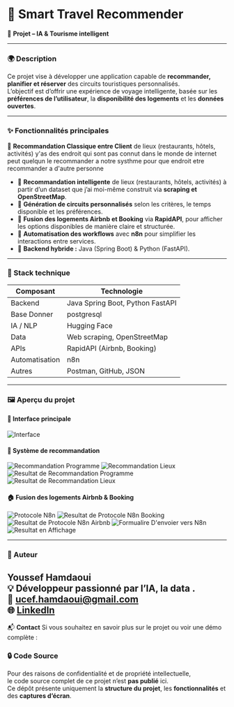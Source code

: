 # 🧠 Smart Travel Recommender  
🚀 **Projet  – IA & Tourisme intelligent**

---

### 🌍 Description
Ce projet vise à développer une application capable de **recommander, planifier et réserver** des circuits touristiques personnalisés.  
L’objectif est d’offrir une expérience de voyage intelligente, basée sur les **préférences de l’utilisateur**, la **disponibilité des logements** et les **données ouvertes**.

---

### ✨ Fonctionnalités principales
🔹 **Recommandation Classique entre Client** de lieux (restaurants, hôtels, activités) y'as des endroit qui sont pas connut dans le monde de internet peut quelqun le recommander a notre systhme pour que endroit etre recommander a d'autre personne 
- 🔹 **Recommandation intelligente** de lieux (restaurants, hôtels, activités) à partir d’un dataset que j’ai moi-même construit via **scraping et OpenStreetMap**.  
- 🔹 **Génération de circuits personnalisés** selon les critères, le temps disponible et les préférences.  
- 🔹 **Fusion des logements Airbnb et Booking** via **RapidAPI**, pour afficher les options disponibles de manière claire et structurée.  
- 🔹 **Automatisation des workflows** avec **n8n** pour simplifier les interactions entre services.  
- 🔹 **Backend hybride :** Java (Spring Boot) & Python (FastAPI).  

---

### 🧰 Stack technique
| Composant | Technologie |
|------------|-------------|
| Backend | Java Spring Boot, Python FastAPI |
|Base Donner| postgresql|
| IA / NLP | Hugging Face |
| Data | Web scraping, OpenStreetMap |
| APIs | RapidAPI (Airbnb, Booking) |
| Automatisation | n8n |
| Autres | Postman, GitHub, JSON |

---

### 🖼️ Aperçu du projet
  

#### 🧭 Interface principale
![Interface](https://github.com/Fessouy-dev/Guide_Voyage/blob/d655200ee947a94694d8e691f83cdcfc8bb3adbb/Acceuil.png)

#### 🧩 Système de recommandation
![Recommandation Programme ](https://github.com/Fessouy-dev/Guide_Voyage/blob/0fbdbfa3488a95fc059b91a490c1227adb8c91c7/Reco.jpeg)
![Recommandation Lieux ](https://github.com/Fessouy-dev/Guide_Voyage/blob/0fbdbfa3488a95fc059b91a490c1227adb8c91c7/recol.jpeg)
![Resultat de Recommandation Programme](https://github.com/Fessouy-dev/Guide_Voyage/blob/0fbdbfa3488a95fc059b91a490c1227adb8c91c7/REsultat%20Prog.jpeg)
![Resultat de Recommandation Lieux ](https://github.com/Fessouy-dev/Guide_Voyage/blob/0fbdbfa3488a95fc059b91a490c1227adb8c91c7/resL.jpeg)



#### 🏠 Fusion des logements Airbnb & Booking
![Protocole N8n](https://github.com/Fessouy-dev/Guide_Voyage/blob/0fbdbfa3488a95fc059b91a490c1227adb8c91c7/Protocole.png)
![ Resultat de Protocole N8n Booking](https://github.com/Fessouy-dev/Guide_Voyage/blob/0a44b5e9c4243384efb76a4e0ebc4ef0af8d2b51/test.png)
![ Resultat de Protocole N8n Airbnb](https://github.com/Fessouy-dev/Guide_Voyage/blob/0a44b5e9c4243384efb76a4e0ebc4ef0af8d2b51/vid%202.png)
![ Formualire D'envoier vers N8n ](https://github.com/Fessouy-dev/Guide_Voyage/blob/0a44b5e9c4243384efb76a4e0ebc4ef0af8d2b51/Formulaire.png)
![ Resultat en Affichage ](https://github.com/Fessouy-dev/Guide_Voyage/blob/0a44b5e9c4243384efb76a4e0ebc4ef0af8d2b51/Resultat.png)



---

### 👤 Auteur
**Youssef Hamdaoui**  
💡 Développeur passionné par l’IA, la data .  
📧 ucef.hamdaoui@gmail.com  
🌐 [LinkedIn](https://www.linkedin.com/in/youssef-hamdaoui/)
---

📬 **Contact**
Si vous souhaitez en savoir plus sur le projet ou voir une démo complète :  
### 🔒 Code Source
Pour des raisons de confidentialité et de propriété intellectuelle,  
le code source complet de ce projet n’est **pas publié** ici.  
Ce dépôt présente uniquement la **structure du projet**, les **fonctionnalités** et des **captures d’écran**. 


